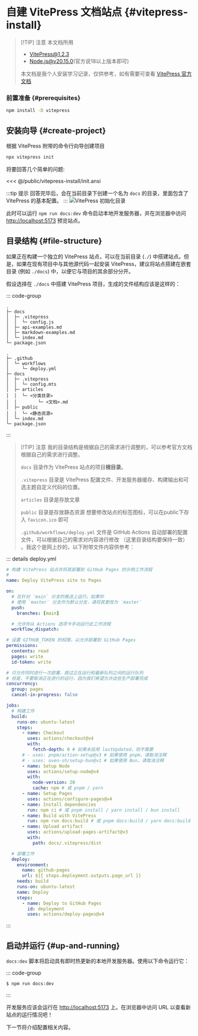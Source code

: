 # 自建 VitePress 文档站点 {#vitepress-install}

> [!TIP] 注意
> 本文档所用
> - VitePress@1.2.3 
> - Node.js@v20.15.0(官方说18以上版本即可)
>
> 本文档是我个人安装学习记录，仅供参考，如有需要可查看 [VitePress 官方文档](https://vitepress.dev/zh)

### 前置准备 {#prerequisites}

```sh [npm]
npm install -D vitepress
```

## 安装向导  {#create-project}
根据 VitePress 附带的命令行向导创建项目
```sh [npm]
npx vitepress init
```


将要回答几个简单的问题:

<<< @/public/vitepress-install/init.ansi

:::tip 提示
回答完毕后，会在当前目录下创建一个名为 `docs` 的目录，里面包含了 VitePress 的基本配置。
:::
![VitePress 初始化目录](/public/vitepress-install/vitepress-init.png)

此时可以运行 `npm run docs:dev` 命令启动本地开发服务器，并在浏览器中访问 [http://localhost:5173](http://localhost:5173) 预览站点。

## 目录结构 {#file-structure}

如果正在构建一个独立的 VitePress 站点，可以在当前目录 (`./`) 中搭建站点。但是，如果在现有项目中与其他源代码一起安装 VitePress，建议将站点搭建在嵌套目录 (例如 `./docs`) 中，以便它与项目的其余部分分开。

假设选择在 `./docs` 中搭建 VitePress 项目，生成的文件结构应该是这样的：

::: code-group

```[VitePress官方的目录结构]
.  
├─ docs 
│  ├─ .vitepress
│  │  └─ config.js
│  ├─ api-examples.md
│  ├─ markdown-examples.md
│  └─ index.md
└─ package.json
```

```[我的目录结构]
.  
├─ .github
│  └─ workflows
│     └─ deploy.yml
├─ docs 
│  ├─ .vitepress
│  │  └─ config.mts
│  ├─ articles
│  │  └─ <分类目录>
│  │        └─ <文档>.md
│  ├─ public
│  │  └─ <静态资源>
│  └─ index.md
└─ package.json
```
:::

> [!TIP] 注意
> 我的目录结构是根据自己的需求进行调整的，可以参考官方文档根据自己的需求进行调整。
> 
> `docs` 目录作为 VitePress 站点的项目**根目录**。
> 
>`.vitepress` 目录是 VitePress 配置文件、开发服务器缓存、构建输出和可选主题自定义代码的位置。
> 
> `articles` 目录是存放文章
> 
> `public` 目录是存放静态资源 想要修改站点的标签图标，可以在public下存入 `favicon.ico` 即可
> 
> `.github/workflows/deploy.yml` 文件是 GitHub Actions 自动部署的配置文件，可以根据自己的需求对内容进行修改 （这里目录结构要保持一致） 。我这个是网上抄的，以下附带文件内容供参考：

::: details deploy.yml
```yaml
# 构建 VitePress 站点并将其部署到 GitHub Pages 的示例工作流程
#
name: Deploy VitePress site to Pages

on:
  # 在针对 `main` 分支的推送上运行。如果你
  # 使用 `master` 分支作为默认分支，请将其更改为 `master`
  push:
    branches: [main]

  # 允许你从 Actions 选项卡手动运行此工作流程
  workflow_dispatch:

# 设置 GITHUB_TOKEN 的权限，以允许部署到 GitHub Pages
permissions:
  contents: read
  pages: write
  id-token: write

# 只允许同时进行一次部署，跳过正在运行和最新队列之间的运行队列
# 但是，不要取消正在进行的运行，因为我们希望允许这些生产部署完成
concurrency:
  group: pages
  cancel-in-progress: false

jobs:
  # 构建工作
  build:
    runs-on: ubuntu-latest
    steps:
      - name: Checkout
        uses: actions/checkout@v4
        with:
          fetch-depth: 0 # 如果未启用 lastUpdated，则不需要
      # - uses: pnpm/action-setup@v3 # 如果使用 pnpm，请取消注释
      # - uses: oven-sh/setup-bun@v1 # 如果使用 Bun，请取消注释
      - name: Setup Node
        uses: actions/setup-node@v4
        with:
          node-version: 20
          cache: npm # 或 pnpm / yarn
      - name: Setup Pages
        uses: actions/configure-pages@v4
      - name: Install dependencies
        run: npm ci # 或 pnpm install / yarn install / bun install
      - name: Build with VitePress
        run: npm run docs:build # 或 pnpm docs:build / yarn docs:build / bun run docs:build
      - name: Upload artifact
        uses: actions/upload-pages-artifact@v3
        with:
          path: docs/.vitepress/dist

  # 部署工作
  deploy:
    environment:
      name: github-pages
      url: ${{ steps.deployment.outputs.page_url }}
    needs: build
    runs-on: ubuntu-latest
    name: Deploy
    steps:
      - name: Deploy to GitHub Pages
        id: deployment
        uses: actions/deploy-pages@v4
```
:::

## 启动并运行 {#up-and-running}

`docs:dev` 脚本将启动具有即时热更新的本地开发服务器。使用以下命令运行它：

::: code-group

```sh [npm]
$ npm run docs:dev
```
:::

开发服务应该会运行在 [http://localhost:5173](http://localhost:5173) 上。在浏览器中访问 URL 以查看新站点的运行情况吧！

下一节将介绍配置相关内容。
